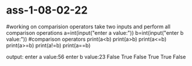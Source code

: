 # ass-1-08-02-22
#working on comparision operators take two inputs and perform all comparison operations
a=int(input("enter a value:"))
b=int(input("enter b value:"))
#comparison operators
print(a<b)
print(a>b)
print(a<=b)
print(a>=b)
print(a!=b)
print(a==b)

output:
enter a value:56
enter b value:23
False
True
False
True
True
False
